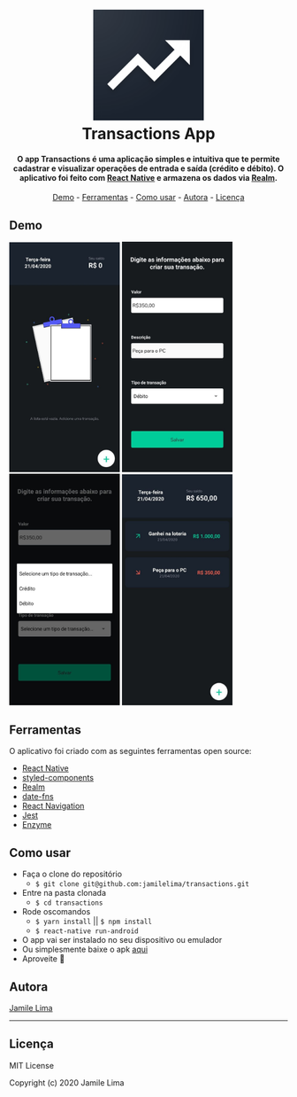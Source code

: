 
<h1 align="center">
  <br>
  <a href="http://www.amitmerchant.com/electron-markdownify"><img src="https://raw.githubusercontent.com/jamilelima/transactions/develop/src/assets/applogo.png" alt="TransactionsApp Logo" width="200"></a>
  <br>
  Transactions App
  <br>
</h1>

<h4 align="center">O app Transactions é uma aplicação simples e intuitiva que te permite cadastrar e visualizar operações de entrada e saída (crédito e débito). O aplicativo foi feito com <a href="https://reactnative.dev" target="_blank">React Native</a> e armazena os dados via <a href="https://realm.io/blog/introducing-realm-react-native/" target="_blank">Realm</a>.</h4>

<p align="center">
  <a href="#demo">Demo</a> -
  <a href="#ferramentas">Ferramentas</a> -
  <a href="#como-usar">Como usar</a> -
  <a href="#autora">Autora</a> -
  <a href="#licença">Licença</a>
</p>

## Demo

<div>
<img src="https://github.com/jamilelima/transactions/blob/develop/assets/images/empty_list.jpg?raw=true" alt="Empty list of transactions" width="200"/>
<img src="https://github.com/jamilelima/transactions/blob/develop/assets/images/form.jpg?raw=true" alt="Form Transactions" width="200"/>
<img src="https://github.com/jamilelima/transactions/blob/develop/assets/images/type_transaction.jpg?raw=true" alt="Form with type of transactions" width="200"/>
<img src="https://github.com/jamilelima/transactions/blob/develop/assets/images/list_of_transactions.jpg?raw=true" alt="List of transactions" width="200"/>
<div>

## Ferramentas

O aplicativo foi criado com as seguintes ferramentas open source:

* [React Native](https://reactnative.dev/)
* [styled-components](https://styled-components.com/)
* [Realm](https://realm.io/)
* [date-fns](https://date-fns.org/)
* [React Navigation](https://reactnavigation.org/)
* [Jest](https://jestjs.io/)
* [Enzyme](https://enzymejs.github.io/enzyme/)

## Como usar

* Faça o clone do repositório
  * `$ git clone git@github.com:jamilelima/transactions.git`
* Entre na pasta clonada
  * `$ cd transactions`
* Rode oscomandos
  * `$ yarn install` || `$ npm install`
  * `$ react-native run-android`
* O app vai ser instalado no seu dispositivo ou emulador
* Ou simplesmente baixe o apk [aqui](https://drive.google.com/file/d/1WJnJjtsdmvRvlbF13OJmFplEQS1AYbx9/view?usp=sharing)
* Aproveite :tada:

## Autora

[Jamile Lima](https://jamile.dev)

---

## Licença

MIT License

Copyright (c) 2020 Jamile Lima
